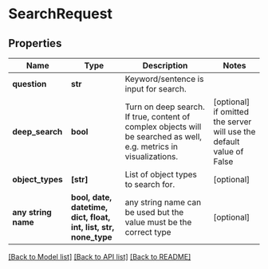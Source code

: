 # SearchRequest


## Properties
Name | Type | Description | Notes
------------ | ------------- | ------------- | -------------
**question** | **str** | Keyword/sentence is input for search. | 
**deep_search** | **bool** | Turn on deep search. If true, content of complex objects will be searched as well, e.g. metrics in visualizations. | [optional]  if omitted the server will use the default value of False
**object_types** | **[str]** | List of object types to search for. | [optional] 
**any string name** | **bool, date, datetime, dict, float, int, list, str, none_type** | any string name can be used but the value must be the correct type | [optional]

[[Back to Model list]](../README.md#documentation-for-models) [[Back to API list]](../README.md#documentation-for-api-endpoints) [[Back to README]](../README.md)


